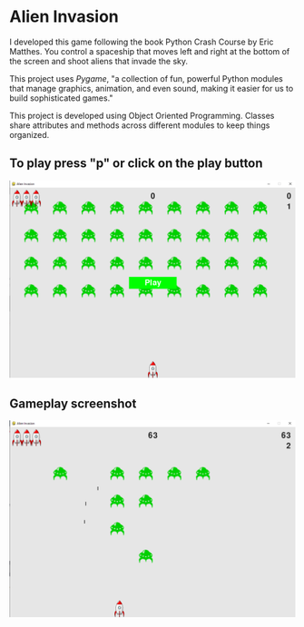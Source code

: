 # Alien Invasion

I developed this game following the book Python Crash Course by Eric Matthes. You
control a spaceship that moves left and right at the bottom of the screen and
shoot aliens that invade the sky.

This project uses *Pygame*, "a collection of fun, powerful Python modules that
manage graphics, animation, and even sound, making it easier for us to build
sophisticated games."

This project is developed using Object Oriented Programming. Classes share
attributes and methods across different modules to keep things organized.

## To play press "p" or click on the play button
![Start menu](images/start-menu.png)

## Gameplay screenshot
![Shooting aliens](images/gameplay.png)
